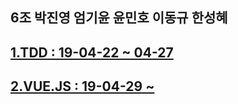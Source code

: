 

## 6조 박진영 엄기윤 윤민호 이동규 한성혜
## [1.TDD : 19-04-22 ~ 04-27](https://github.com/src8655/cafe24_6/tree/master/1.TDD)
## [2.VUE.JS : 19-04-29 ~](https://github.com/src8655/cafe24_6/tree/master/2.VUE.JS) 
